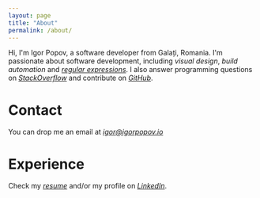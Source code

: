 ```yaml
---
layout: page
title: "About"
permalink: /about/
---
```


Hi, I'm Igor Popov, a software developer from Galați, Romania.
I'm passionate about software development, including *visual design*, *build automation* and [*regular expressions*](https://regexcrossword.com/profile/33883). I also answer programming questions on [*StackOverflow*](https://stackoverflow.com/users/354009/igor-popov) and contribute on [*GitHub*](https://github.com/igorpopovio).

# Contact
You can drop me an email at [*igor@igorpopov.io*](mailto:igor@igorpopov.io)

# Experience
Check my [*resume*](/Igor-CV.pdf) and/or my profile on [*LinkedIn*](https://www.linkedin.com/in/igorpopovio).
